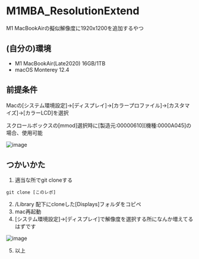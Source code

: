 # M1MBA_ResolutionExtend

M1 MacBookAirの擬似解像度に1920x1200を追加するやつ

## (自分の)環境

- M1 MacBookAir(Late2020) 16GB/1TB
- macOS Monterey 12.4

## 前提条件

Macの[システム環境設定]->[ディスプレイ]->[カラープロファイル]->[カスタマイズ]->[カラーLCD]を選択  
  
スクロールボックスの[mmod]選択時に[製造元:00000610][機種:0000A045]の場合、使用可能  
  
![image](https://user-images.githubusercontent.com/78929673/171062061-5d24f348-1c8e-439e-ae80-5148f37cecca.png)

## つかいかた

1. 適当な所でgit cloneする
```
git clone [このレポ]
```

2. /Library 配下にcloneした[Displays]フォルダをコピペ
3. mac再起動
4. [システム環境設定]->[ディスプレイ]で解像度を選択する所になんか増えてるはずです  
  
![image](https://user-images.githubusercontent.com/78929673/171062510-54a5dd55-2c39-4e38-9887-331b8f66b94d.png)

5. 以上
